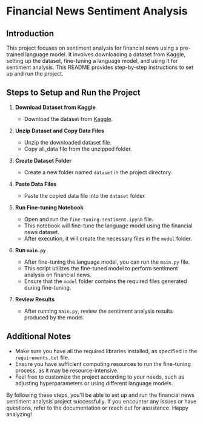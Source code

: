 # Financial News Sentiment Analysis

## Introduction
This project focuses on sentiment analysis for financial news using a pre-trained language model. It involves downloading a dataset from Kaggle, setting up the dataset, fine-tuning a language model, and using it for sentiment analysis. This README provides step-by-step instructions to set up and run the project.

## Steps to Setup and Run the Project

1. **Download Dataset from Kaggle**
   - Download the dataset from [Kaggle](https://www.kaggle.com/datasets/ankurzing/sentiment-analysis-for-financial-news).

2. **Unzip Dataset and Copy Data Files**
   - Unzip the downloaded dataset file.
   - Copy all_data file from the unzipped folder.

3. **Create Dataset Folder**
   - Create a new folder named `dataset` in the project directory.

4. **Paste Data Files**
   - Paste the copied data file into the `dataset` folder.

5. **Run Fine-tuning Notebook**
   - Open and run the `fine-tuning-sentiment.ipynb` file.
   - This notebook will fine-tune the language model using the financial news dataset.
   - After execution, it will create the necessary files in the `model` folder.

6. **Run `main.py`**
   - After fine-tuning the language model, you can run the `main.py` file.
   - This script utilizes the fine-tuned model to perform sentiment analysis on financial news.
   - Ensure that the `model` folder contains the required files generated during fine-tuning.

7. **Review Results**
   - After running `main.py`, review the sentiment analysis results produced by the model.

## Additional Notes
- Make sure you have all the required libraries installed, as specified in the `requirements.txt` file.
- Ensure you have sufficient computing resources to run the fine-tuning process, as it may be resource-intensive.
- Feel free to customize the project according to your needs, such as adjusting hyperparameters or using different language models.

By following these steps, you'll be able to set up and run the financial news sentiment analysis project successfully. If you encounter any issues or have questions, refer to the documentation or reach out for assistance. Happy analyzing!
